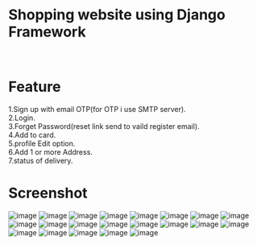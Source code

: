 # Shopping website using Django Framework
<br />

# Feature
1.Sign up with email OTP(for OTP i use SMTP server).
<br />
2.Login.
<br />
3.Forget Password(reset link send to vaild register email).
<br />
4.Add to card.
<br />
5.profile Edit option.
<br />
6.Add 1 or more Address.
<br />
7.status of delivery.
<br />
# Screenshot
![image](https://user-images.githubusercontent.com/63333015/144022397-3ad9a875-6848-4608-83c2-5fed11c1a657.png)
![image](https://user-images.githubusercontent.com/63333015/144022478-1401123d-a71d-42d5-b00a-e2517800ee08.png)
![image](https://user-images.githubusercontent.com/63333015/144022564-03462475-5e26-4655-919f-3dad9f6de3c6.png)
![image](https://user-images.githubusercontent.com/63333015/144024243-24d7f9d2-5736-4df6-951f-c674f415982b.png)
![image](https://user-images.githubusercontent.com/63333015/144024545-930e34b6-afad-4303-8ccb-4ffdc625a2e4.png)
![image](https://user-images.githubusercontent.com/63333015/144024682-78994335-58b4-452c-a6ab-20486a976ca5.png)
![image](https://user-images.githubusercontent.com/63333015/144024934-18245252-bf73-4a9a-810f-914eb21f3995.png)
![image](https://user-images.githubusercontent.com/63333015/144025074-91069833-71b5-4865-9d72-62a0d97b90cf.png)
![image](https://user-images.githubusercontent.com/63333015/144025198-04488a7d-2a6b-449d-8f17-74292022c8bb.png)
![image](https://user-images.githubusercontent.com/63333015/144025295-b9ff606e-8396-481e-bf4e-cf4343c7143a.png)
![image](https://user-images.githubusercontent.com/63333015/144025393-9b198027-b624-4490-b9af-bb6866be7e09.png)
![image](https://user-images.githubusercontent.com/63333015/144025976-e058de91-4b26-4100-8dda-35ecb4cf6e23.png)
![image](https://user-images.githubusercontent.com/63333015/144026104-07f2a89c-fe6e-48ce-ba82-b1688bf99bfe.png)
![image](https://user-images.githubusercontent.com/63333015/144026191-4d89cea6-fbb1-4b71-9065-36e9d6817a2e.png)
![image](https://user-images.githubusercontent.com/63333015/144026505-38a2eee0-77f7-4914-8497-edd9f305e023.png)
![image](https://user-images.githubusercontent.com/63333015/144026610-11a03a8a-3f86-4f21-90fe-91f3483c169e.png)
![image](https://user-images.githubusercontent.com/63333015/144027014-c3602cb5-1e38-4fdd-bc6e-a5a25d73b202.png)
![image](https://user-images.githubusercontent.com/63333015/144027310-100e2242-a915-4265-8350-082ce88db0d9.png)
![image](https://user-images.githubusercontent.com/63333015/144028317-62209836-2812-4102-a324-b272948e48dd.png)
![image](https://user-images.githubusercontent.com/63333015/144028878-3911c5be-1076-4e19-a8b4-cabb4c89a823.png)
![image](https://user-images.githubusercontent.com/63333015/144028970-2943bd53-800a-40dd-97d9-b0da446aacb7.png)
























